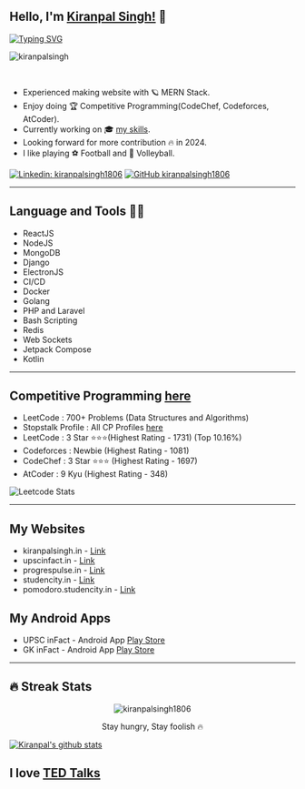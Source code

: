 ## Hello, I'm [Kiranpal Singh!](https://www.linkedin.com/in/kiranpalsingh1806/) 👋

[![Typing SVG](https://readme-typing-svg.herokuapp.com?size=25&color=1A9AF7&lines=I'm+Full+Stack+Web+Developer;and+Competitive+Coder)](https://git.io/typing-svg)

<p align="left"> <img src="https://komarev.com/ghpvc/?username=kiranpalsingh1806&label=Views&color=blue&style=plastic" alt="kiranpalsingh" /> </p>
<br/> 

- Experienced making website with 🪐 MERN Stack.
- Enjoy doing 🏆 Competitive Programming(CodeChef, Codeforces, AtCoder).
- Currently working on 🎓 [my skills](https://kiranpalsingh-projects.netlify.app/).
- Looking forward for more contribution 🔥 in 2024.
- I like playing ⚽ Football and 🏐 Volleyball.

[![Linkedin: kiranpalsingh1806](https://img.shields.io/badge/-kiranpalsingh1806-blue?style=flat-square&logo=Linkedin&logoColor=white&link=https://www.linkedin.com/in/kiranpalsingh1806/)](https://www.linkedin.com/in/kiranpalsingh1806/)
[![GitHub kiranpalsingh1806](https://img.shields.io/github/followers/kiranpalsingh1806?label=follow&style=social)](https://github.com/kiranpalsingh1806)

___  


## Language and Tools 👨‍💻 
- ReactJS
- NodeJS
- MongoDB
- Django
- ElectronJS
- CI/CD
- Docker
- Golang
- PHP and Laravel
- Bash Scripting
- Redis
- Web Sockets
- Jetpack Compose
- Kotlin
____


## Competitive Programming [here](https://www.google.com)
- LeetCode : 700+ Problems (Data Structures and Algorithms)
- Stopstalk Profile : All CP Profiles [here](https://www.stopstalk.com/user/profile/kiranpalsingh1806)
- LeetCode : 3 Star ⭐⭐⭐(Highest Rating - 1731) (Top 10.16%)
- Codeforces : Newbie (Highest Rating - 1081)
- CodeChef : 3 Star ⭐⭐⭐ (Highest Rating - 1697)
- AtCoder : 9 Kyu (Highest Rating - 348)

![Leetcode Stats](https://leetcode.card.workers.dev/?username=kiranpalsingh1806)

___

## My Websites
- kiranpalsingh.in - [Link](https://kiranpalsingh.in)
- upscinfact.in - [Link](https://upscinfact.in)
- progrespulse.in - [Link](https://progresspulse.in)
- studencity.in - [Link](https://studencity.in)
- pomodoro.studencity.in - [Link](https://pomodoro.studencity.in)

## My Android Apps
- UPSC inFact - Android App [Play Store](https://play.google.com/store/apps/details?id=com.kiranpalsingh.upscinfact)
- GK inFact - Android App [Play Store](https://play.google.com/store/apps/details?id=com.kiranpalsingh.gkinfact)

___ 

## 🔥 Streak Stats

<p align="center">
	<img align="center" src="https://github-readme-streak-stats.herokuapp.com?user=kiranpalsingh1806&theme=tokyonight_duo&hide_border=true" alt="kiranpalsingh1806" />
  <p align="center"> Stay hungry, Stay foolish 🔥 </p>
</p>

<a href="https://github.com/kiranpalsingh1806">
 <img align="center" src="https://github-readme-stats.vercel.app/api?username=kiranpalsingh1806&show_icons=true&theme=light&line_height=27" alt="Kiranpal's github stats"/>
</a>

## I love [TED Talks](https://www.youtube.com/playlist?list=PLtJqpRMKtkgzZmnZGD5nLK3xq1tgnrbZv)

